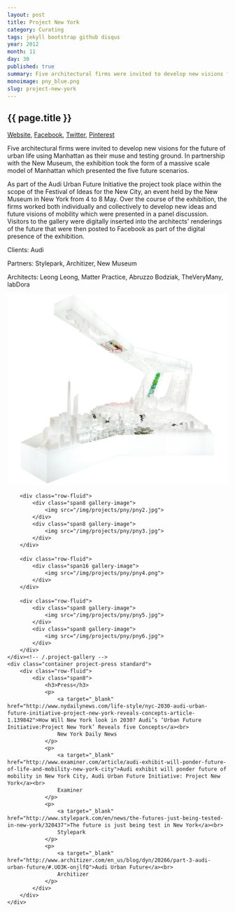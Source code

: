 ```yaml
---
layout: post
title: Project New York
category: Curating
tags: jekyll bootstrap github disqus
year: 2012
month: 11
day: 30
published: true
summary: Five architectural firms were invited to develop new visions for the future of urban life using Manhattan as their muse and testing ground. In partnership with the New Museum, the exhibition took the form of a massive scale model of Manhattan which presented the five future scenarios.
monoimage: pny_blue.png
slug: project-new-york
---
```


<div class="container project-page">
	<div class="row-fluid project-header">	
		<div class="span8 offset4">
		  <h2>{{ page.title }}</h2>
		  <div class="project-links standard">
		  	<a class="inline" href="http://www.experimentsinmotion.com" target="_blank">Website</a>, <a class="inline" href="http://www.experimentsinmotion.com" target="_blank">Facebook</a>, <a class="inline" href="http://www.experimentsinmotion.com" target="_blank">Twitter</a>, <a class="inline" href="http://www.experimentsinmotion.com" target="_blank">Pinterest</a>
		  </div><!-- /.project-links -->
		  <div class="project-description">
		  	<p>Five architectural firms were invited to develop new visions for the future of urban life using Manhattan as their muse and testing ground. In partnership with the New Museum, the exhibition took the form of a massive scale model of Manhattan which presented the five future scenarios.</p>
		  	<p>As part of the Audi Urban Future Initiative the project took place within the scope of the Festival of Ideas for the New City, an event held by the New Museum in New York from 4 to 8 May. Over the course of the exhibition, the firms worked both individually and collectively to develop new ideas and future visions of mobility which were presented in a panel discussion. Visitors to the gallery were digitally inserted into the architects' renderings of the future that were then posted to Facebook as part of the digital presence of the exhibition.</p>
		  </div><!-- /.project-description -->
		  <div class="project-addendum">
		  	<p>Clients: Audi</p>
			<p>Partners: Stylepark, Architizer, New Museum</p>
			<p>Architects: Leong Leong, Matter Practice, Abruzzo Bodziak, TheVeryMany, labDora</p>
		  </div><!-- /.project-addendum -->
		</div><!-- /.span8 -->
	</div><!-- /.project-header -->
	<div class="container project-gallery">
		<div class="row-fluid">
			<div class="span16 gallery-image">
				<img src="/img/projects/pny/pny1.png">
			</div>
		</div>

		<div class="row-fluid">
			<div class="span8 gallery-image">
				<img src="/img/projects/pny/pny2.jpg">
			</div>
			<div class="span8 gallery-image">
				<img src="/img/projects/pny/pny3.jpg">
			</div>
		</div>

		<div class="row-fluid">
			<div class="span16 gallery-image">
				<img src="/img/projects/pny/pny4.png">
			</div>
		</div>

		<div class="row-fluid">
			<div class="span8 gallery-image">
				<img src="/img/projects/pny/pny5.jpg">
			</div>
			<div class="span8 gallery-image">
				<img src="/img/projects/pny/pny6.jpg">
			</div>
		</div>
	</div><!-- /.project-gallery -->
	<div class="container project-press standard">
		<div class="row-fluid">
			<div class="span8">
				<h3>Press</h3>
				<p>
					<a target="_blank" href="http://www.nydailynews.com/life-style/nyc-2030-audi-urban-future-initiative-project-new-york-reveals-concepts-article-1.139842">How Will New York look in 2030? Audi’s ‘Urban Future Initiative:Project New York’ Reveals five Concepts</a><br>
					New York Daily News
				</p>
				<p>
					<a target="_blank" href="http://www.examiner.com/article/audi-exhibit-will-ponder-future-of-life-and-mobility-new-york-city">Audi exhibit will ponder future of mobility in New York City, Audi Urban Future Initiative: Project New York</a><br>
					Examiner
				</p>
				<p>
					<a target="_blank" href="http://www.stylepark.com/en/news/the-futures-just-being-tested-in-new-york/320437">The future is just being test in New York</a><br>
					Stylepark
				</p>
				<p>
					<a target="_blank" href="http://www.architizer.com/en_us/blog/dyn/20266/part-3-audi-urban-future/#.UO3K-onjlfQ">Audi Urban Future</a><br>
					Architizer
				</p>
			</div>
		</div>
	</div>
</div><!-- /.container .project-page -->

